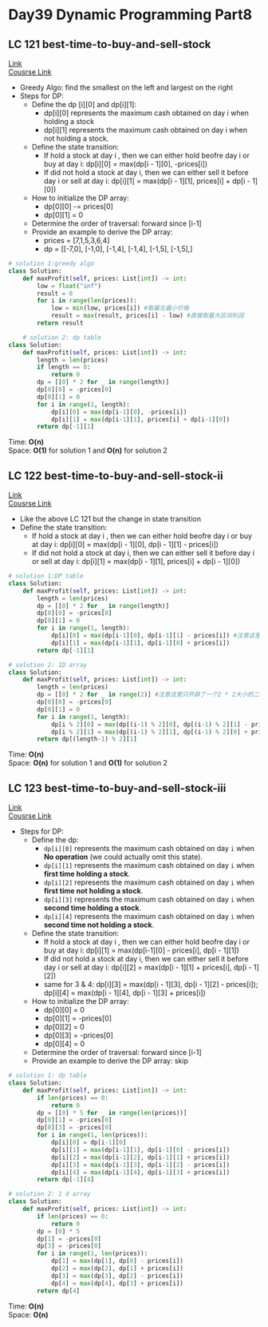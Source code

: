 # Day39 Dynamic Programming Part8

##  LC 121 best-time-to-buy-and-sell-stock
[Link](https://leetcode.com/problems/best-time-to-buy-and-sell-stock/description/)   
[Cousrse Link](https://programmercarl.com/0121.%E4%B9%B0%E5%8D%96%E8%82%A1%E7%A5%A8%E7%9A%84%E6%9C%80%E4%BD%B3%E6%97%B6%E6%9C%BA.html)
- Greedy Algo: find the smallest on the left and largest on the right
- Steps for DP:
    - Define the dp [i][0] and dp[i][1]:
        - dp[i][0] represents the maximum cash obtained on day i when holding a stock
        - dp[i][1] represents the maximum cash obtained on day i when not holding a stock.
    - Define the state transition:
        - If hold a stock at day i , then we can either hold beofre day i or buy at day i: dp[i][0] = max(dp[i - 1][0], -prices[i])
        - If did not hold a stock at day i, then we can either sell it before day i or sell at day i: dp[i][1] = max(dp[i - 1][1], prices[i] + dp[i - 1][0])
    - How to initialize the DP array:
      - dp[0][0] -= prices[0]
      - dp[0][1] = 0
    - Determine the order of traversal: forward since [i-1] 
    - Provide an example to derive the DP array:
        - prices = [7,1,5,3,6,4]
        - dp = [[-7,0], [-1,0], [-1,4], [-1,4], [-1,5], [-1,5],]
```python
# solution 1:greedy algo
class Solution:
    def maxProfit(self, prices: List[int]) -> int:
        low = float("inf")
        result = 0
        for i in range(len(prices)):
            low = min(low, prices[i]) #取最左最小价格
            result = max(result, prices[i] - low) #直接取最大区间利润
        return result

    # solution 2: dp table
class Solution:
    def maxProfit(self, prices: List[int]) -> int:
        length = len(prices)
        if length == 0:
            return 0
        dp = [[0] * 2 for _ in range(length)]
        dp[0][0] = -prices[0]
        dp[0][1] = 0
        for i in range(1, length):
            dp[i][0] = max(dp[i-1][0], -prices[i])
            dp[i][1] = max(dp[i-1][1], prices[i] + dp[i-1][0])
        return dp[-1][1]
```
Time: **O(n)**                   
Space: **O(1)** for solution 1 and **O(n)** for solution 2

##  LC 122 best-time-to-buy-and-sell-stock-ii
[Link](https://leetcode.com/problems/best-time-to-buy-and-sell-stock-ii/description/)   
[Cousrse Link](https://programmercarl.com/0122.%E4%B9%B0%E5%8D%96%E8%82%A1%E7%A5%A8%E7%9A%84%E6%9C%80%E4%BD%B3%E6%97%B6%E6%9C%BAII%EF%BC%88%E5%8A%A8%E6%80%81%E8%A7%84%E5%88%92%EF%BC%89.html)
- Like the above LC 121 but the change in state transition 
- Define the state transition:
    - If hold a stock at day i , then we can either hold beofre day i or buy at day i: dp[i][0] = max(dp[i - 1][0], dp[i - 1][1] - prices[i])
    - If did not hold a stock at day i, then we can either sell it before day i or sell at day i: dp[i][1] = max(dp[i - 1][1], prices[i] + dp[i - 1][0])

```python
# solution 1:DP table
class Solution:
    def maxProfit(self, prices: List[int]) -> int:
        length = len(prices)
        dp = [[0] * 2 for _ in range(length)]
        dp[0][0] = -prices[0]
        dp[0][1] = 0
        for i in range(1, length):
            dp[i][0] = max(dp[i-1][0], dp[i-1][1] - prices[i]) #注意这里是和121. 买卖股票的最佳时机唯一不同的地方
            dp[i][1] = max(dp[i-1][1], dp[i-1][0] + prices[i])
        return dp[-1][1]

# solution 2: 1D array
class Solution:
    def maxProfit(self, prices: List[int]) -> int:
        length = len(prices)
        dp = [[0] * 2 for _ in range(2)] #注意这里只开辟了一个2 * 2大小的二维数组
        dp[0][0] = -prices[0]
        dp[0][1] = 0
        for i in range(1, length):
            dp[i % 2][0] = max(dp[(i-1) % 2][0], dp[(i-1) % 2][1] - prices[i])
            dp[i % 2][1] = max(dp[(i-1) % 2][1], dp[(i-1) % 2][0] + prices[i])
        return dp[(length-1) % 2][1]

```
Time: **O(n)**                   
Space: **O(n)** for solution 1 and **O(1)** for solution 2

##  LC 123 best-time-to-buy-and-sell-stock-iii
[Link](https://leetcode.com/problems/best-time-to-buy-and-sell-stock-iii/description/)   
[Cousrse Link](https://programmercarl.com/0123.%E4%B9%B0%E5%8D%96%E8%82%A1%E7%A5%A8%E7%9A%84%E6%9C%80%E4%BD%B3%E6%97%B6%E6%9C%BAIII.html)
- Steps for DP:
    - Define the dp:
        - `dp[i][0]` represents the maximum cash obtained on day `i` when **No operation** (we could actually omit this state).
        - `dp[i][1]` represents the maximum cash obtained on day `i` when **first time holding a stock**.
        - `dp[i][2]` represents the maximum cash obtained on day `i` when **first time not holding a stock**.
        - `dp[i][3]` represents the maximum cash obtained on day `i` when **second time holding a stock**.
        - `dp[i][4]` represents the maximum cash obtained on day `i` when **second time not holding a stock**.
    - Define the state transition:
        - If hold a stock at day i , then we can either hold beofre day i or buy at day i:  dp[i][1] = max(dp[i-1][0] - prices[i], dp[i - 1][1])
        - If did not hold a stock at day i, then we can either sell it before day i or sell at day i:  dp[i][2] = max(dp[i - 1][1] + prices[i], dp[i - 1][2])
        - same for 3 & 4: dp[i][3] = max(dp[i - 1][3], dp[i - 1][2] - prices[i]); dp[i][4] = max(dp[i - 1][4], dp[i - 1][3] + prices[i])
    - How to initialize the DP array:
      - dp[0][0] = 0
      - dp[0][1] = -prices[0]
      - dp[0][2] = 0
      - dp[0][3] = -prices[0]
      - dp[0][4] = 0
    - Determine the order of traversal: forward since [i-1] 
    - Provide an example to derive the DP array: skip

```python
# solution 1: dp table
class Solution:
    def maxProfit(self, prices: List[int]) -> int:
        if len(prices) == 0:
            return 0
        dp = [[0] * 5 for _ in range(len(prices))]
        dp[0][1] = -prices[0]
        dp[0][3] = -prices[0]
        for i in range(1, len(prices)):
            dp[i][0] = dp[i-1][0]
            dp[i][1] = max(dp[i-1][1], dp[i-1][0] - prices[i])
            dp[i][2] = max(dp[i-1][2], dp[i-1][1] + prices[i])
            dp[i][3] = max(dp[i-1][3], dp[i-1][2] - prices[i])
            dp[i][4] = max(dp[i-1][4], dp[i-1][3] + prices[i])
        return dp[-1][4]

# solution 2: 1 d array 
class Solution:
    def maxProfit(self, prices: List[int]) -> int:
        if len(prices) == 0:
            return 0
        dp = [0] * 5 
        dp[1] = -prices[0]
        dp[3] = -prices[0]
        for i in range(1, len(prices)):
            dp[1] = max(dp[1], dp[0] - prices[i])
            dp[2] = max(dp[2], dp[1] + prices[i])
            dp[3] = max(dp[3], dp[2] - prices[i])
            dp[4] = max(dp[4], dp[3] + prices[i])
        return dp[4]
```
Time: **O(n)**              
Space: **O(n)** 

